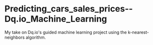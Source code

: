 # Predicting_cars_sales_prices--Dq.io_Machine_Learning
My take on Dq.io's guided machine learning project using the k-nearest-neighbors algorithm.
